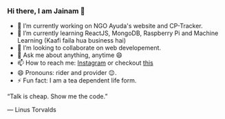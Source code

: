 ### Hi there, I am Jainam 👋

- 🔭 I’m currently working on NGO Ayuda's website and CP-Tracker.
- 🌱 I’m currently learning ReactJS, MongoDB, Raspberry Pi and Machine Learning (Kaafi faila hua business hai) 
- 👯 I’m looking to collaborate on web developement.
- 💬 Ask me about anything, anytime 😄 
- 📫 How to reach me: [Instagram](https://www.instagram.com/_the_apollyon_/) or checkout [this](th3c0d3br34ker.github.io)
- 😄 Pronouns: rider and provider 😌.
- ⚡ Fun fact: I am a tea dependent life form.  

“Talk is cheap. Show me the code.”

― Linus Torvalds
